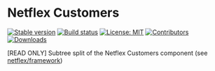 # Netflex Customers

<a href="https://packagist.org/packages/netflex/customers"><img src="https://img.shields.io/packagist/v/netflex/customers?label=stable" alt="Stable version"></a>
<a href="https://github.com/netflex-sdk/framework/actions/workflows/split_monorepo.yaml"><img src="https://github.com/netflex-sdk/framework/actions/workflows/split_monorepo.yaml/badge.svg" alt="Build status"></a>
<a href="https://opensource.org/licenses/MIT"><img src="https://img.shields.io/github/license/netflex-sdk/log.svg" alt="License: MIT"></a>
<a href="https://github.com/netflex-sdk/sdk/graphs/contributors"><img src="https://img.shields.io/github/contributors/netflex-sdk/sdk.svg?color=green" alt="Contributors"></a>
<a href="https://packagist.org/packages/netflex/customers/stats"><img src="https://img.shields.io/packagist/dm/netflex/customers" alt="Downloads"></a>

[READ ONLY] Subtree split of the Netflex Customers component (see [netflex/framework](https://github.com/netflex-sdk/framework))
